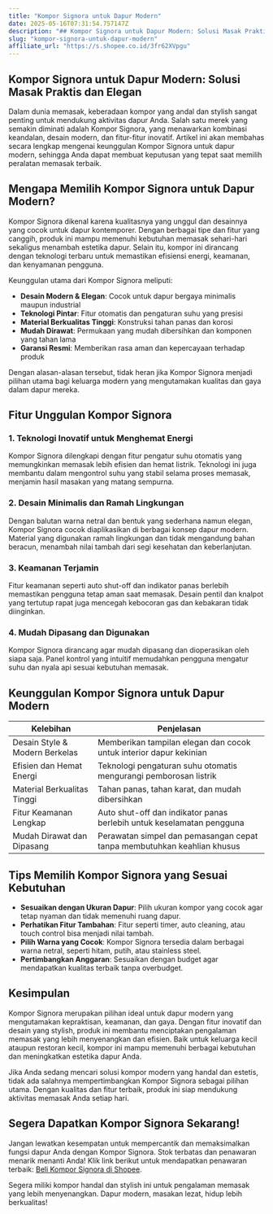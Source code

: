 ```yaml
---
title: "Kompor Signora untuk Dapur Modern"
date: 2025-05-16T07:31:54.757147Z
description: "## Kompor Signora untuk Dapur Modern: Solusi Masak Praktis dan Elegan..."
slug: "kompor-signora-untuk-dapur-modern"
affiliate_url: "https://s.shopee.co.id/3fr62XVpgu"
---
```

## Kompor Signora untuk Dapur Modern: Solusi Masak Praktis dan Elegan

Dalam dunia memasak, keberadaan kompor yang andal dan stylish sangat penting untuk mendukung aktivitas dapur Anda. Salah satu merek yang semakin diminati adalah Kompor Signora, yang menawarkan kombinasi keandalan, desain modern, dan fitur-fitur inovatif. Artikel ini akan membahas secara lengkap mengenai keunggulan Kompor Signora untuk dapur modern, sehingga Anda dapat membuat keputusan yang tepat saat memilih peralatan memasak terbaik.

## Mengapa Memilih Kompor Signora untuk Dapur Modern?

Kompor Signora dikenal karena kualitasnya yang unggul dan desainnya yang cocok untuk dapur kontemporer. Dengan berbagai tipe dan fitur yang canggih, produk ini mampu memenuhi kebutuhan memasak sehari-hari sekaligus menambah estetika dapur. Selain itu, kompor ini dirancang dengan teknologi terbaru untuk memastikan efisiensi energi, keamanan, dan kenyamanan pengguna.

Keunggulan utama dari Kompor Signora meliputi:

- **Desain Modern & Elegan**: Cocok untuk dapur bergaya minimalis maupun industrial
- **Teknologi Pintar**: Fitur otomatis dan pengaturan suhu yang presisi
- **Material Berkualitas Tinggi**: Konstruksi tahan panas dan korosi
- **Mudah Dirawat**: Permukaan yang mudah dibersihkan dan komponen yang tahan lama
- **Garansi Resmi**: Memberikan rasa aman dan kepercayaan terhadap produk

Dengan alasan-alasan tersebut, tidak heran jika Kompor Signora menjadi pilihan utama bagi keluarga modern yang mengutamakan kualitas dan gaya dalam dapur mereka.

## Fitur Unggulan Kompor Signora

### 1. Teknologi Inovatif untuk Menghemat Energi

Kompor Signora dilengkapi dengan fitur pengatur suhu otomatis yang memungkinkan memasak lebih efisien dan hemat listrik. Teknologi ini juga membantu dalam mengontrol suhu yang stabil selama proses memasak, menjamin hasil masakan yang matang sempurna.

### 2. Desain Minimalis dan Ramah Lingkungan

Dengan balutan warna netral dan bentuk yang sederhana namun elegan, Kompor Signora cocok diaplikasikan di berbagai konsep dapur modern. Material yang digunakan ramah lingkungan dan tidak mengandung bahan beracun, menambah nilai tambah dari segi kesehatan dan keberlanjutan.

### 3. Keamanan Terjamin

Fitur keamanan seperti auto shut-off dan indikator panas berlebih memastikan pengguna tetap aman saat memasak. Desain pentil dan knalpot yang tertutup rapat juga mencegah kebocoran gas dan kebakaran tidak diinginkan.

### 4. Mudah Dipasang dan Digunakan

Kompor Signora dirancang agar mudah dipasang dan dioperasikan oleh siapa saja. Panel kontrol yang intuitif memudahkan pengguna mengatur suhu dan nyala api sesuai kebutuhan memasak.

## Keunggulan Kompor Signora untuk Dapur Modern

| Kelebihan                                   | Penjelasan                                                                 |
|----------------------------------------------|---------------------------------------------------------------------------|
| Desain Style & Modern Berkelas              | Memberikan tampilan elegan dan cocok untuk interior dapur kekinian     |
| Efisien dan Hemat Energi                   | Teknologi pengaturan suhu otomatis mengurangi pemborosan listrik        |
| Material Berkualitas Tinggi                | Tahan panas, tahan karat, dan mudah dibersihkan                        |
| Fitur Keamanan Lengkap                     | Auto shut-off dan indikator panas berlebih untuk keselamatan pengguna  |
| Mudah Dirawat dan Dipasang                 | Perawatan simpel dan pemasangan cepat tanpa membutuhkan keahlian khusus |

## Tips Memilih Kompor Signora yang Sesuai Kebutuhan

- **Sesuaikan dengan Ukuran Dapur**: Pilih ukuran kompor yang cocok agar tetap nyaman dan tidak memenuhi ruang dapur.
- **Perhatikan Fitur Tambahan**: Fitur seperti timer, auto cleaning, atau touch control bisa menjadi nilai tambah.
- **Pilih Warna yang Cocok**: Kompor Signora tersedia dalam berbagai warna netral, seperti hitam, putih, atau stainless steel.
- **Pertimbangkan Anggaran**: Sesuaikan dengan budget agar mendapatkan kualitas terbaik tanpa overbudget.

## Kesimpulan

Kompor Signora merupakan pilihan ideal untuk dapur modern yang mengutamakan kepraktisan, keamanan, dan gaya. Dengan fitur inovatif dan desain yang stylish, produk ini membantu menciptakan pengalaman memasak yang lebih menyenangkan dan efisien. Baik untuk keluarga kecil ataupun restoran kecil, kompor ini mampu memenuhi berbagai kebutuhan dan meningkatkan estetika dapur Anda.

Jika Anda sedang mencari solusi kompor modern yang handal dan estetis, tidak ada salahnya mempertimbangkan Kompor Signora sebagai pilihan utama. Dengan kualitas dan fitur terbaik, produk ini siap mendukung aktivitas memasak Anda setiap hari.

## Segera Dapatkan Kompor Signora Sekarang!

Jangan lewatkan kesempatan untuk mempercantik dan memaksimalkan fungsi dapur Anda dengan Kompor Signora. Stok terbatas dan penawaran menarik menanti Anda! Klik link berikut untuk mendapatkan penawaran terbaik: [Beli Kompor Signora di Shopee](https://s.shopee.co.id/3fr62XVpgu).

Segera miliki kompor handal dan stylish ini untuk pengalaman memasak yang lebih menyenangkan. Dapur modern, masakan lezat, hidup lebih berkualitas!